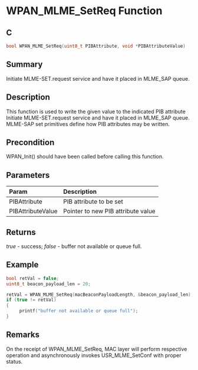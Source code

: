 # WPAN_MLME_SetReq Function

## C

```c
bool WPAN_MLME_SetReq(uint8_t PIBAttribute, void *PIBAttributeValue)
```

## Summary

Initiate MLME-SET.request service and have it placed in MLME_SAP queue.

## Description
This function is used to write the given value to the indicated PIB attribute
Initiate MLME-SET.request service and have it placed in MLME_SAP queue.
MLME-SAP set primitives define how PIB attributes may be written.

## Precondition

WPAN_Init() should have been called before calling this function.

## Parameters

| Param | Description |
|:----- |:----------- |
| PIBAttribute | PIB attribute to be set |
| PIBAttributeValue | Pointer to new PIB attribute value |

## Returns

*true*  - success;
*false* - buffer not available or queue full.

## Example

```c
bool retVal = false;
uint8_t beacon_payload_len = 20;

retVal = WPAN_MLME_SetReq(macBeaconPayloadLength, &beacon_payload_len);
if (true != retVal)
{
     printf("buffer not available or queue full");
}
```

## Remarks

On the receipt of WPAN_MLME_SetReq, MAC layer will perform respective operation and asynchronously invokes USR_MLME_SetConf with proper status. 